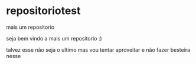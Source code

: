 # repositoriotest
 mais um repositorio

 seja bem vindo a mais um repositorio :)

 talvez esse não seja o ultimo mas vou tentar aproveitar e não fazer besteira nesse
